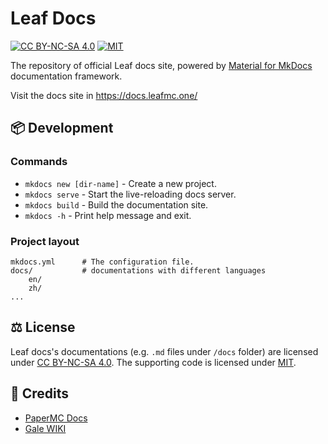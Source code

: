 # Leaf Docs
[![CC BY-NC-SA 4.0](https://img.shields.io/badge/License-CC%20BY--NC--SA%204.0-lightgrey.svg?style=flat-square)](http://creativecommons.org/licenses/by-nc-sa/4.0/)
[![MIT](https://img.shields.io/badge/License-MIT-lightgrey.svg?style=flat-square)](LICENSE)

The repository of official Leaf docs site, powered by [Material for MkDocs](https://squidfunk.github.io/mkdocs-material/) documentation framework.

Visit the docs site in https://docs.leafmc.one/

## 📦 Development

### Commands

* `mkdocs new [dir-name]` - Create a new project.
* `mkdocs serve` - Start the live-reloading docs server.
* `mkdocs build` - Build the documentation site.
* `mkdocs -h` - Print help message and exit.

### Project layout

    mkdocs.yml      # The configuration file.
    docs/           # documentations with different languages
        en/
        zh/
    ...

## ⚖️ License
Leaf docs's documentations (e.g. `.md` files under `/docs` folder) are licensed under [CC BY-NC-SA 4.0](http://creativecommons.org/licenses/by-nc-sa/4.0/). The supporting code is licensed under [MIT](LICENSE).

## 📜 Credits

- [PaperMC Docs](https://docs.papermc.io/paper)
- [Gale WIKI](https://github.com/GaleMC/Gale/wiki)
